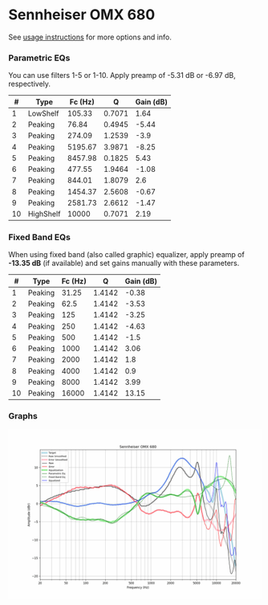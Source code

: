 # Sennheiser OMX 680
See [usage instructions](https://github.com/jaakkopasanen/AutoEq#usage) for more options and info.

### Parametric EQs
You can use filters 1-5 or 1-10. Apply preamp of -5.31 dB or -6.97 dB, respectively.

|   # | Type      |   Fc (Hz) |      Q |   Gain (dB) |
|-----|-----------|-----------|--------|-------------|
|   1 | LowShelf  |    105.33 | 0.7071 |        1.64 |
|   2 | Peaking   |     76.84 | 0.4945 |       -5.44 |
|   3 | Peaking   |    274.09 | 1.2539 |       -3.9  |
|   4 | Peaking   |   5195.67 | 3.9871 |       -8.25 |
|   5 | Peaking   |   8457.98 | 0.1825 |        5.43 |
|   6 | Peaking   |    477.55 | 1.9464 |       -1.08 |
|   7 | Peaking   |    844.01 | 1.8079 |        2.6  |
|   8 | Peaking   |   1454.37 | 2.5608 |       -0.67 |
|   9 | Peaking   |   2581.73 | 2.6612 |       -1.47 |
|  10 | HighShelf |  10000    | 0.7071 |        2.19 |

### Fixed Band EQs
When using fixed band (also called graphic) equalizer, apply preamp of **-13.35 dB** (if available) and set gains manually with these parameters.

|   # | Type    |   Fc (Hz) |      Q |   Gain (dB) |
|-----|---------|-----------|--------|-------------|
|   1 | Peaking |     31.25 | 1.4142 |       -0.38 |
|   2 | Peaking |     62.5  | 1.4142 |       -3.53 |
|   3 | Peaking |    125    | 1.4142 |       -3.25 |
|   4 | Peaking |    250    | 1.4142 |       -4.63 |
|   5 | Peaking |    500    | 1.4142 |       -1.5  |
|   6 | Peaking |   1000    | 1.4142 |        3.06 |
|   7 | Peaking |   2000    | 1.4142 |        1.8  |
|   8 | Peaking |   4000    | 1.4142 |        0.9  |
|   9 | Peaking |   8000    | 1.4142 |        3.99 |
|  10 | Peaking |  16000    | 1.4142 |       13.15 |

### Graphs
![](./Sennheiser%20OMX%20680.png)
